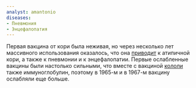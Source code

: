 ```yaml
---
analyst: amantonio
diseases:
- Пневмония
- Энцефалопатия
---
```


Первая вакцина от кори была неживая, но через несколько лет массивного использования оказалось, что она [приводит](https://www.ncbi.nlm.nih.gov/pubmed/6072745) к атипичной кори, а также к пневмонии и к энцефалопатии. Первые ослабленные вакцины были настолько сильными, что вместе с вакциной [кололи](https://www.ncbi.nlm.nih.gov/pubmed/7399493) также иммуноглобулин, поэтому в 1965-м и в 1967-м вакцину ослабляли еще больше.
